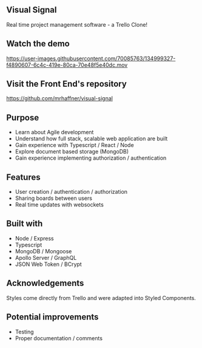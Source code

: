 ## Visual Signal

Real time project management software - a Trello Clone!

## Watch the demo

https://user-images.githubusercontent.com/70085763/134999327-f4890607-6c4c-419e-80ca-70e48f5e40dc.mov

## Visit the Front End's repository

https://github.com/mrhaffner/visual-signal

## Purpose

- Learn about Agile development
- Understand how full stack, scalable web application are built
- Gain experience with Typescript / React / Node
- Explore document based storage (MongoDB)
- Gain experience implementing authorization / authentication

## Features

- User creation / authentication / authorization
- Sharing boards between users
- Real time updates with websockets

## Built with

- Node / Express
- Typescript
- MongoDB / Mongoose
- Apollo Server / GraphQL
- JSON Web Token / BCrypt

## Acknowledgements

Styles come directly from Trello and were adapted into Styled Components.

## Potential improvements

- Testing
- Proper documentation / comments
